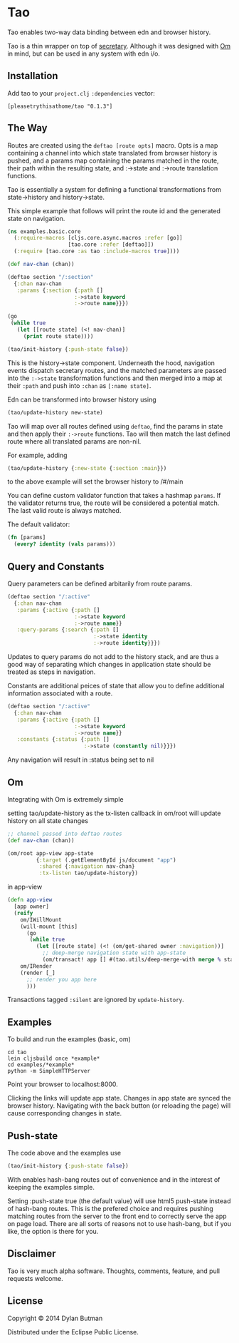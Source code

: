 # Tao

Tao enables two-way data binding between edn and browser history.

Tao is a thin wrapper on top of [secretary](https://github.com/gf3/secretary). Although it was designed with [Om](https://github.com/swannodette/om) in mind, but can be used in any system with edn i/o.

## Installation

Add tao to your ```project.clj``` ```:dependencies``` vector:

```[pleasetrythisathome/tao "0.1.3"]```

## The Way

Routes are created using the ```deftao [route opts]``` macro. Opts is a map containing a channel into which state translated from browser history is pushed, and a params map containing the params matched in the route, their path within the resulting state, and :->state and :->route translation functions.

Tao is essentially a system for defining a functional transformations from state->history and history->state.

This simple example that follows will print the route id and the generated state on navigation.

```clojure
(ns examples.basic.core
  (:require-macros [cljs.core.async.macros :refer [go]]
                   [tao.core :refer [deftao]])
  (:require [tao.core :as tao :include-macros true])))

(def nav-chan (chan))

(deftao section "/:section"
  {:chan nav-chan
   :params {:section {:path []
                     :->state keyword
                     :->route name}}})

(go
 (while true
   (let [[route state] (<! nav-chan)]
     (print route state))))

(tao/init-history {:push-state false})
```

This is the history->state component. Underneath the hood, navigation events dispatch secretary routes, and the matched parameters are passed into the ```:->state``` transformation functions and then merged into a map at their ```:path``` and push into ```:chan``` as ```[:name state]```.

Edn can be transformed into browser history using

```clojure
(tao/update-history new-state)
```

Tao will map over all routes defined using ```deftao```, find the params in state and then apply their ```:->route``` functions. Tao will then match the last defined route where all translated params are non-nil.

For example, adding

```clojure
(tao/update-history {:new-state {:section :main}})
```

to the above example will set the browser history to /#/main

You can define custom validator function that takes a hashmap ```params```. If the validator returns true, the route will be considered a potential match. The last valid route is always matched.

The default validator:

```clojure
(fn [params]
  (every? identity (vals params)))
```

## Query and Constants

Query parameters can be defined arbitarily from route params.

```clojure
(deftao section "/:active"
  {:chan nav-chan
   :params {:active {:path []
                     :->state keyword
                     :->route name}}
   :query-params {:search {:path []
                           :->state identity
                           :->route identity}}})
```

Updates to query params do not add to the history stack, and are thus a good way of separating which changes in application state should be treated as steps in navigation.

Constants are additional peices of state that allow you to define additional information associated with a route.


```clojure
(deftao section "/:active"
  {:chan nav-chan
   :params {:active {:path []
                     :->state keyword
                     :->route name}}
   :constants {:status {:path []
                        :->state (constantly nil)}}})
```

Any navigation will result in :status being set to nil

## Om

Integrating with Om is extremely simple

setting tao/update-history as the tx-listen callback in om/root will update history on all state changes

```clojure
;; channel passed into deftao routes
(def nav-chan (chan))

(om/root app-view app-state
         {:target (.getElementById js/document "app")
          :shared {:navigation nav-chan}
          :tx-listen tao/update-history})
```

in app-view

```clojure
(defn app-view
  [app owner]
  (reify
    om/IWillMount
    (will-mount [this]
      (go
       (while true
         (let [[route state] (<! (om/get-shared owner :navigation))]
           ;; deep-merge navigation state with app-state
           (om/transact! app [] #(tao.utils/deep-merge-with merge % state) :silent)))))
    om/IRender
    (render [_]
      ;; render you app here
      )))
```

Transactions tagged ```:silent``` are ignored by ```update-history```.

## Examples

To build and run the examples (basic, om)

```shell
cd tao
lein cljsbuild once *example*
cd examples/*example*
python -m SimpleHTTPServer
```

Point your browser to localhost:8000.

Clicking the links will update app state. Changes in app state are synced the browser history. Navigating with the back button (or reloading the page) will cause corresponding changes in state.

## Push-state

The code above and the examples use

```clojure
(tao/init-history {:push-state false})
```

With enables hash-bang routes out of convenience and in the interest of keeping the examples simple.

Setting :push-state true (the default value) will use html5 push-state instead of hash-bang routes. This is the prefered choice and requires pushing matching routes from the server to the front end to correctly serve the app on page load. There are all sorts of reasons not to use hash-bang, but if you like, the option is there for you.

## Disclaimer

Tao is very much alpha software. Thoughts, comments, feature, and pull requests welcome.

## License

Copyright © 2014 Dylan Butman

Distributed under the Eclipse Public License.
